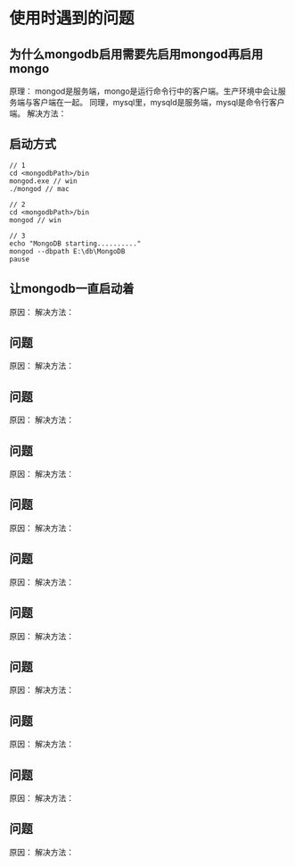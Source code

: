 # 使用时遇到的问题

## 为什么mongodb启用需要先启用mongod再启用mongo
原理：
mongod是服务端，mongo是运行命令行中的客户端。生产环境中会让服务端与客户端在一起。
同理，mysql里，mysqld是服务端，mysql是命令行客户端。
解决方法：

## 启动方式

```
// 1
cd <mongodbPath>/bin
mongod.exe // win
./mongod // mac

// 2
cd <mongodbPath>/bin
mongod // win

// 3
echo "MongoDB starting.........."
mongod --dbpath E:\db\MongoDB
pause
```

## 让mongodb一直启动着
原因：
解决方法：

## 问题
原因：
解决方法：

## 问题
原因：
解决方法：

## 问题
原因：
解决方法：

## 问题
原因：
解决方法：

## 问题
原因：
解决方法：

## 问题
原因：
解决方法：

## 问题
原因：
解决方法：

## 问题
原因：
解决方法：

## 问题
原因：
解决方法：

## 问题
原因：
解决方法：